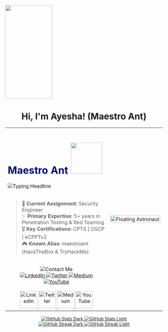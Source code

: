 <img src="https://media1.giphy.com/media/v1.Y2lkPTc5MGI3NjExc2lybjhzZWYwNDBwMjdwNHk0ajBzdmZycnJncXI5eGM2bXdzZWJmYSZlcD12MV9pbnRlcm5hbF9naWZfYnlfaWQmY3Q9cw/5ndklThG9vUUdTmgMn/giphy.gif" width="150px" height="300px" align="center">
<h1 align="center" class="heading-element" dir="auto">
  Hi, I'm Ayesha! (Maestro Ant)
</h1>

<!--
**maestro-ant/maestro-ant** is a ✨ _special_ ✨ repository because its `README.md` (this file) appears on your GitHub profile.

Here are some ideas to get you started:

- 🔭 I’m currently working on ...
- 🌱 I’m currently learning ...
- 👯 I’m looking to collaborate on ...
- 🤔 I’m looking for help with ...
- 💬 Ask me about ...
- 📫 How to reach me: ...
- 😄 Pronouns: ...
- ⚡ Fun fact: ...
-->

<!-- Main Table for Two-Column Layout -->
<table>
<tr>
<td width="65%">

<!-- Left Column: Main Info -->

<!-- Dynamic Typing Headline with a spinning planet -->
<div align="left">
  <h1 style="color: #00076f;">
    Maestro Ant  
    <img src="https://media3.giphy.com/media/v1.Y2lkPTc5MGI3NjExZDBmbXU3Znk4azBuNW1qM2M0ZTZtcDBybzc5bWtweWJ1ZmlqY3kxZiZlcD12MV9pbnRlcm5hbF9naWZfYnlfaWQmY3Q9Zw/eY1cJTWCuTC7l7IjtP/giphy.gif" width="100px" height="100px">
  </h1>
  <img src="https://readme-typing-svg.herokuapp.com?font=JetBrains+Mono&size=22&color=00076f&width=500&height=60&lines=I'm+a+Penetration+Tester;Cybersecurity+Researcher;Cloud+Security+Explorer;Continuous+Learner" alt="Typing Headline">
</div>

<br>

> 🚀 **Current Assignment:** Security Engineer
> <br>
> ✨ **Primary Expertise:** 5+ years in Penetration Testing & Red Teaming
> <br>
> 🎖️ **Key Certifications:** CPTS | OSCP | eCPPTv2
> <br>
> 🎮 **Known Alias:** maestroant (HackTheBox & TryHackMe)

<br>



<!-- Animated "Contact Me" Title -->
<div style="text-align: center;">
  <img src="https://readme-typing-svg.herokuapp.com?font=Pacifico&size=28&color=00076f&center=true&vCenter=true&width=400&height=40&lines=Contact+Me" alt="Contact Me">
</div>

<!-- Badges -->
<div style="text-align: center;">
  <a href="https://www.linkedin.com/in/ayesha-raja/" target="_blank" rel="noopener noreferrer">
    <img src="https://img.shields.io/badge/-LinkedIn-0D1117?style=for-the-badge&logo=linkedin&logoColor=ffe4f2" alt="LinkedIn">
  </a>
  <a href="https://x.com/maestro__ant" target="_blank" rel="noopener noreferrer">
    <img src="https://img.shields.io/badge/-Twitter-0D1117?style=for-the-badge&logo=x&logoColor=ffe4f2" alt="Twitter">
  </a>
  <a href="https://medium.com/@maestro-ant" target="_blank" rel="noopener noreferrer">
    <img src="https://img.shields.io/badge/-Medium-0D1117?style=for-the-badge&logo=medium&logoColor=ffe4f2" alt="Medium">
  </a>
  <a href="https://youtube.com/@maestroant?si=ozcgeckFKy2bdp4V" target="_blank" rel="noopener noreferrer">
    <img src="https://img.shields.io/badge/-YouTube-0D1117?style=for-the-badge&logo=youtube&logoColor=ffe4f2" alt="YouTube">
  </a>
</div>

</br>


<!-- Comms Array -->
<div align="center">
  <a href="https://www.linkedin.com/in/ayesha-raja/" target="_blank">
    <img src="https://user-images.githubusercontent.com/74038190/219923023-5e92621c-7c2a-487c-a664-97c722141a0b.gif" width="55" alt="LinkedIn">
  </a>
  <a href="https://x.com/maestro__ant" target="_blank">
    <img src="https://user-images.githubusercontent.com/74038190/219923025-1398c864-531e-4336-963b-f4f331d279e8.gif" width="55" alt="Twitter">
  </a>
  <a href="https://medium.com/@maestro-ant" target="_blank">
    <img src="https://user-images.githubusercontent.com/74038190/219923024-e28d8a7c-a292-4f33-8a9d-9788d6c342a7.gif" width="55" alt="Medium">
  </a>
  <a href="https://youtube.com/@maestroant?si=ozcgeckFKy2bdp4V" target="_blank">
    <img src="https://user-images.githubusercontent.com/74038190/219923026-65196901-c8f9-4670-a359-2580327f1c48.gif" width="55" alt="YouTube">
  </a>
</div>

</td>

<td width="35%" align="center">
<!-- Right Column: Floating Astronaut GIF -->
  <img src="https://media3.giphy.com/media/v1.Y2lkPTc5MGI3NjExODBhNTE0cnQyamRyM3djNm9qeGk5MHljOGE4c2FnaXowb2w4cGI2NiZlcD12MV9pbnRlcm5hbF9naWZfYnlfaWQmY3Q9Zw/Kv2T5yBQ774PSBeXjY/giphy.gif" width="100%" alt="Floating Astronaut">
</td>
</tr>
</table>



<!-- Ship's Telemetry & Trajectory -->
<!-- Light & Dark Mode Compatible GitHub Stats -->
<div align="center">
  <!-- Dark Mode Stats -->
  <a href="https://github.com/maestro-ant#gh-dark-mode-only">
    <img src="https://github-readme-stats.vercel.app/api?username=maestro-ant&show_icons=true&include_all_commits=true&count_private=true&bg_color=00076f&border_color=ffe4f2&title_color=ffe4f2&icon_color=ffe4f2&text_color=ffe4f2#gh-dark-mode-only" alt="GitHub Stats Dark">
  </a>
  <!-- Light Mode Stats -->
  <a href="https://github.com/maestro-ant#gh-light-mode-only">
    <img src="https://github-readme-stats.vercel.app/api?username=maestro-ant&show_icons=true&include_all_commits=true&count_private=true&bg_color=ffe4f2&border_color=00076f&title_color=00076f&icon_color=00076f&text_color=00076f#gh-light-mode-only" alt="GitHub Stats Light">
  </a>
</div>
<div align="center">
  <!-- Dark Mode Streak -->
  <a href="https://github.com/maestro-ant#gh-dark-mode-only">
    <img src="https://github-readme-streak-stats.herokuapp.com/?user=maestro-ant&theme=radical&background=00076f&border=ffe4f2&stroke=ffe4f2&ring=ffe4f2&fire=ffe4f2&currStreakNum=ffe4f2&sideNums=ffe4f2&currStreakLabel=ffe4f2&sideLabels=ffe4f2#gh-dark-mode-only" alt="GitHub Streak Dark">
  </a>
  <!-- Light Mode Streak -->
  <a href="https://github.com/maestro-ant#gh-light-mode-only">
    <img src="https://github-readme-streak-stats.herokuapp.com/?user=maestro-ant&theme=default&background=ffe4f2&border=00076f&stroke=00076f&ring=00076f&fire=00076f&currStreakNum=00076f&sideNums=00076f&currStreakLabel=00076f&sideLabels=00076f#gh-light-mode-only" alt="GitHub Streak Light">
  </a>
</div>

